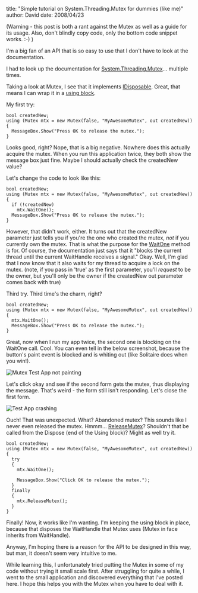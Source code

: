 
title: "Simple tutorial on System.Threading.Mutex for dummies (like me)"
author: David
date: 2008/04/23

(Warning - this post is both a rant against the Mutex as well as a guide for its usage. Also, don't blindly copy code, only the bottom code snippet works. :-) ) 

I'm a big fan of an API that is so easy to use that I don't have to look at the documentation. 

I had to look up the documentation for [System.Threading.Mutex](http://msdn2.microsoft.com/en-us/library/system.threading.mutex.aspx)... multiple times. 

Taking a look at Mutex, I see that it implements [IDisposable](http://msdn2.microsoft.com/en-us/library/system.idisposable.aspx). Great, that means I can wrap it in a [using block](http://msdn2.microsoft.com/en-us/library/yh598w02(VS.80).aspx). 

My first try: 

    bool createdNew; 
    using (Mutex mtx = new Mutex(false, "MyAwesomeMutex", out createdNew)) 
    { 
      MessageBox.Show("Press OK to release the mutex."); 
    }

Looks good, right? Nope, that is a big negative. Nowhere does this actually acquire the mutex. When you run this application twice, they both show the message box just fine. Maybe I should actually check the createdNew value? 

Let's change the code to look like this:

    bool createdNew; 
    using (Mutex mtx = new Mutex(false, "MyAwesomeMutex", out createdNew)) 
    { 
      if (!createdNew) 
        mtx.WaitOne(); 
      MessageBox.Show("Press OK to release the mutex."); 
    }

However, that didn't work, either. It turns out that the createdNew parameter just tells you if you're the one who created the mutex, <em>not</em> if you currently own the mutex. That is what the purpose for the [WaitOne](http://msdn2.microsoft.com/en-us/library/system.threading.mutex.waitone.aspx) method is for. Of course, the documentation just says that it "blocks the current thread until the current WaitHandle receives a signal." Okay. Well, I'm glad that I now know that it also waits for my thread to acquire a lock on the mutex. (note, if you pass in 'true' as the first parameter, you'll <em>request</em> to be the owner, but you'll only be the owner if the createdNew out parameter comes back with true) 

Third try. Third time's the charm, right?

    bool createdNew; 
    using (Mutex mtx = new Mutex(false, "MyAwesomeMutex", out createdNew)) 
    { 
      mtx.WaitOne(); 
      MessageBox.Show("Press OK to release the mutex."); 
    }

Great, now when I run my app twice, the second one is blocking on the WaitOne call. Cool. You can even tell in the below screenshot, because the button's paint event is blocked and is whiting out (like Solitaire does when you win!). 

![Mutex Test App not painting](http://www.mohundro.com/blog/content/binary/WindowsLiveWriter/SimpletutorialonSy.Mutexfordummieslikeme_DE3C/image_6.png)

Let's click okay and see if the second form gets the mutex, thus displaying the message. That's weird - the form still isn't responding. Let's close the first form. 

![Test App crashing](http://www.mohundro.com/blog/content/binary/WindowsLiveWriter/SimpletutorialonSy.Mutexfordummieslikeme_DE3C/image_8.png)

Ouch! That was unexpected. What? Abandoned mutex? This sounds like I never even released the mutex. Hmmm... [ReleaseMutex](http://msdn2.microsoft.com/en-us/library/system.threading.mutex.releasemutex.aspx)? Shouldn't that be called from the Dispose (end of the Using block)? Might as well try it.

    bool createdNew; 
    using (Mutex mtx = new Mutex(false, "MyAwesomeMutex", out createdNew)) 
    { 
      try 
      { 
        mtx.WaitOne(); 

        MessageBox.Show("Click OK to release the mutex."); 
      } 
      finally 
      { 
        mtx.ReleaseMutex(); 
      } 
    }

Finally! Now, it works like I'm wanting. I'm keeping the using block in place, because that disposes the WaitHandle that Mutex uses (Mutex in face inherits from WaitHandle). 

Anyway, I'm hoping there is a reason for the API to be designed in this way, but man, it doesn't seem very intuitive to me. 

While learning this, I unfortunately tried putting the Mutex in some of my code without trying it small scale first. After struggling for quite a while, I went to the small application and discovered everything that I've posted here. I hope this helps you with the Mutex when you have to deal with it.

